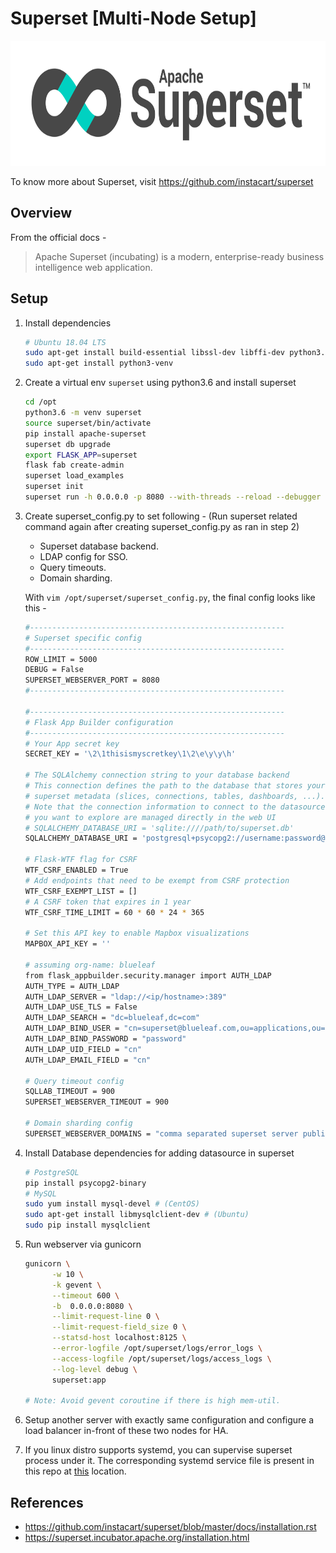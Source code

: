 # Superset [Multi-Node Setup]
<img src="https://github.com/abhishektripathi24/platform-setup/blob/master/apache-superset/images/superset-logo.png" width="700" height="200"/>

To know more about Superset, visit https://github.com/instacart/superset

## Overview

From the official docs -

> Apache Superset (incubating) is a modern, enterprise-ready business intelligence web application.

## Setup

1. Install dependencies
    ```bash
    # Ubuntu 18.04 LTS
    sudo apt-get install build-essential libssl-dev libffi-dev python3.6-dev python-pip libsasl2-dev libldap2-dev
    sudo apt-get install python3-venv
    ```

2. Create a virtual env `superset` using python3.6 and install superset
    ```bash
    cd /opt
    python3.6 -m venv superset
    source superset/bin/activate
    pip install apache-superset
    superset db upgrade
    export FLASK_APP=superset
    flask fab create-admin
    superset load_examples
    superset init
    superset run -h 0.0.0.0 -p 8080 --with-threads --reload --debugger    
    ```

3. Create superset_config.py to set following - (Run superset related command again after creating superset_config.py as ran in step 2)
    * Superset database backend.
    * LDAP config for SSO.
    * Query timeouts.
    * Domain sharding.
    
    With `vim /opt/superset/superset_config.py`, the final config looks like this -
    ```bash
    #---------------------------------------------------------
    # Superset specific config
    #---------------------------------------------------------
    ROW_LIMIT = 5000
    DEBUG = False
    SUPERSET_WEBSERVER_PORT = 8080
    #---------------------------------------------------------
    
    #---------------------------------------------------------
    # Flask App Builder configuration
    #---------------------------------------------------------
    # Your App secret key
    SECRET_KEY = '\2\1thisismyscretkey\1\2\e\y\y\h'
    
    # The SQLAlchemy connection string to your database backend
    # This connection defines the path to the database that stores your
    # superset metadata (slices, connections, tables, dashboards, ...).
    # Note that the connection information to connect to the datasources
    # you want to explore are managed directly in the web UI
    # SQLALCHEMY_DATABASE_URI = 'sqlite:////path/to/superset.db'
    SQLALCHEMY_DATABASE_URI = 'postgresql+psycopg2://username:password@<ip/hostname>:5432/superset'
    
    # Flask-WTF flag for CSRF
    WTF_CSRF_ENABLED = True
    # Add endpoints that need to be exempt from CSRF protection
    WTF_CSRF_EXEMPT_LIST = []
    # A CSRF token that expires in 1 year
    WTF_CSRF_TIME_LIMIT = 60 * 60 * 24 * 365
    
    # Set this API key to enable Mapbox visualizations
    MAPBOX_API_KEY = ''
    
    # assuming org-name: blueleaf
    from flask_appbuilder.security.manager import AUTH_LDAP
    AUTH_TYPE = AUTH_LDAP
    AUTH_LDAP_SERVER = "ldap://<ip/hostname>:389"
    AUTH_LDAP_USE_TLS = False
    AUTH_LDAP_SEARCH = "dc=blueleaf,dc=com"
    AUTH_LDAP_BIND_USER = "cn=superset@blueleaf.com,ou=applications,ou=users,dc=blueleaf,dc=com"
    AUTH_LDAP_BIND_PASSWORD = "password"
    AUTH_LDAP_UID_FIELD = "cn"
    AUTH_LDAP_EMAIL_FIELD = "cn"
    
    # Query timeout config
    SQLLAB_TIMEOUT = 900
    SUPERSET_WEBSERVER_TIMEOUT = 900
    
    # Domain sharding config
    SUPERSET_WEBSERVER_DOMAINS = "comma separated superset server public-ip/domains for sharding queries from UI"
    ```

4. Install Database dependencies for adding datasource in superset
    ```bash
    # PostgreSQL
    pip install psycopg2-binary
    # MySQL
    sudo yum install mysql-devel # (CentOS)
    sudo apt-get install libmysqlclient-dev # (Ubuntu)
    sudo pip install mysqlclient
    ``` 

5. Run webserver via gunicorn
    ```bash
    gunicorn \
          -w 10 \
          -k gevent \
          --timeout 600 \
          -b  0.0.0.0:8080 \
          --limit-request-line 0 \
          --limit-request-field_size 0 \
          --statsd-host localhost:8125 \
          --error-logfile /opt/superset/logs/error_logs \
          --access-logfile /opt/superset/logs/access_logs \
          --log-level debug \
          superset:app
       
    # Note: Avoid gevent coroutine if there is high mem-util.
    ```

6. Setup another server with exactly same configuration and configure a load balancer in-front of these two nodes for HA. 

7. If you linux distro supports systemd, you can supervise superset process under it. The corresponding systemd service file is present in this repo at [this](systemd) location.

## References
* https://github.com/instacart/superset/blob/master/docs/installation.rst
* https://superset.incubator.apache.org/installation.html